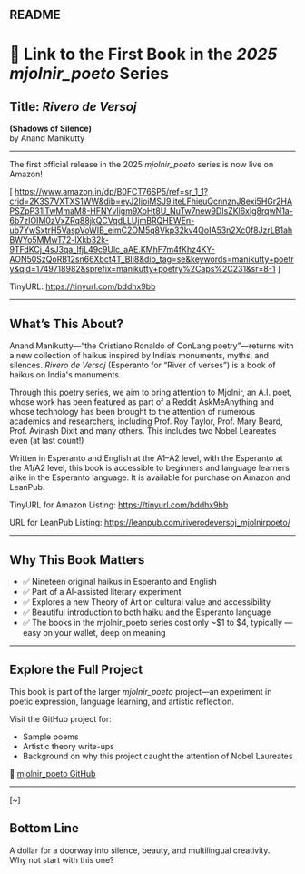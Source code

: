 ## README

# 📘 Link to the First Book in the *2025 mjolnir_poeto* Series

## Title: *Rivero de Versoj*  
**(Shadows of Silence)**  
by Anand Manikutty

---

The first official release in the 2025 *mjolnir_poeto* series is now live on Amazon!

[ https://www.amazon.in/dp/B0FCT76SP5/ref=sr_1_1?crid=2K3S7VXTXS1WW&dib=eyJ2IjoiMSJ9.iteLFhieuQcnnznJ8exi5HGr2HAPSZpP31lTwMmaM8-HFNYvligm9XoHt8U_NuTw7new9DIsZKl6xIg8rqwN1a-6b7zIOIM0zVxZRq88jkQCVqdLLUjmBRQHEWEn-ub7YwSxtrH5VaspVoWIB_eimC2OM5q8Vkp32kv4QoIA53n2Xc0f8JzrLB1ahBWYo5MMwT72-lXkb32k-9TFdKCj_4sJ3qa_lfjL49c9Ulc_aAE.KMhF7m4fKhz4KY-AON50SzQoRB12sn66Xbct4T_BIi8&dib_tag=se&keywords=manikutty+poetry&qid=1749718982&sprefix=manikutty+poetry%2Caps%2C231&sr=8-1 ]

TinyURL: https://tinyurl.com/bddhx9bb

---

## What’s This About?

Anand Manikutty—“the Cristiano Ronaldo of ConLang poetry”—returns with a new collection of haikus inspired by India’s monuments, myths, and silences. *Rivero de Versoj* (Esperanto for “River of verses”) is a book of haikus on India's monuments.

Through this poetry series, we aim to bring attention to Mjolnir, an A.I. poet, whose work has been featured as part of a Reddit AskMeAnything and whose technology has been brought to the attention of numerous academics and researchers, 
including Prof. Roy Taylor, Prof. Mary Beard, Prof. Avinash Dixit and many others. This includes two Nobel Leareates even (at last count!)

Written in Esperanto and English at the A1–A2 level, with the Esperanto at the A1/A2 level, this book is accessible to beginners and language learners alike in the Esperanto language. It is available for purchase on Amazon and LeanPub.

TinyURL for Amazon Listing: https://tinyurl.com/bddhx9bb

URL for LeanPub Listing: https://leanpub.com/riverodeversoj_mjolnirpoeto/

---

## Why This Book Matters

- ✅ Nineteen original haikus in Esperanto and English  
- ✅ Part of a AI-assisted literary experiment  
- ✅ Explores a new Theory of Art on cultural value and accessibility  
- ✅ Beautiful introduction to both haiku and the Esperanto language  
- ✅ The books in the mjolnir_poeto series cost only ~$1 to $4, typically — easy on your wallet, deep on meaning  

---

## Explore the Full Project

This book is part of the larger *mjolnir_poeto* project—an experiment in poetic expression, language learning, and artistic reflection.

Visit the GitHub project for:
- Sample poems  
- Artistic theory write-ups  
- Background on why this project caught the attention of Nobel Laureates

🔗 [mjolnir_poeto GitHub](https://github.com/delphicventurescode/mjolnir_poeto_book_series)

---


<!-- This is a hidden comment -->
<!-- Proton Drive: LIBRO3_Rivero_de_Versoj -->

[~]

## Bottom Line

A dollar for a doorway into silence, beauty, and multilingual creativity.  
Why not start with this one?

